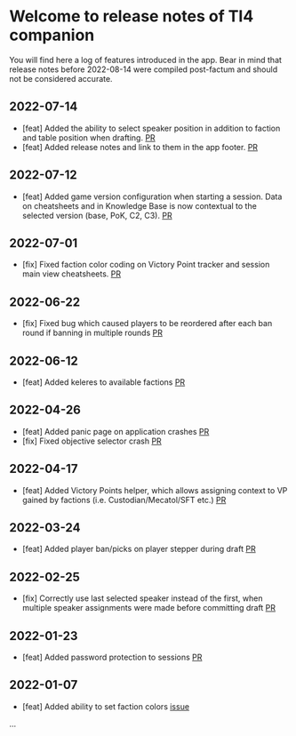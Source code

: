 # Welcome to release notes of TI4 companion

You will find here a log of features introduced in the app.
Bear in mind that release notes before 2022-08-14 were compiled post-factum and should not be considered accurate.



## 2022-07-14
- [feat] Added the ability to select speaker position in addition to faction and table position when drafting. [PR](https://github.com/paxmagnifica/ti4-companion/pull/255)
- [feat] Added release notes and link to them in the app footer. [PR](https://github.com/paxmagnifica/ti4-companion/pull/256)

## 2022-07-12
- [feat] Added game version configuration when starting a session. Data on cheatsheets and in Knowledge Base is now contextual to the selected version (base, PoK, C2, C3). [PR](https://github.com/paxmagnifica/ti4-companion/pull/252)

## 2022-07-01
- [fix] Fixed faction color coding on Victory Point tracker and session main view cheatsheets. [PR](https://github.com/paxmagnifica/ti4-companion/pull/250)

## 2022-06-22
- [fix] Fixed bug which caused players to be reordered after each ban round if banning in multiple rounds [PR](https://github.com/paxmagnifica/ti4-companion/pull/246)

## 2022-06-12
- [feat] Added keleres to available factions [PR](https://github.com/paxmagnifica/ti4-companion/pull/244)

## 2022-04-26
- [feat] Added panic page on application crashes [PR](https://github.com/paxmagnifica/ti4-companion/pull/242)
- [fix] Fixed objective selector crash [PR](https://github.com/paxmagnifica/ti4-companion/pull/241)

## 2022-04-17
- [feat] Added Victory Points helper, which allows assigning context to VP gained by factions (i.e. Custodian/Mecatol/SFT etc.) [PR](https://github.com/paxmagnifica/ti4-companion/pull/236)

## 2022-03-24
- [feat] Added player ban/picks on player stepper during draft [PR](https://github.com/paxmagnifica/ti4-companion/pull/214)

## 2022-02-25
- [fix] Correctly use last selected speaker instead of the first, when multiple speaker assignments were made before committing draft [PR](https://github.com/paxmagnifica/ti4-companion/pull/208)

## 2022-01-23
- [feat] Added password protection to sessions [PR](https://github.com/paxmagnifica/ti4-companion/pull/186)

## 2022-01-07
- [feat] Added ability to set faction colors [issue](https://github.com/paxmagnifica/ti4-companion/issues/121)

...
